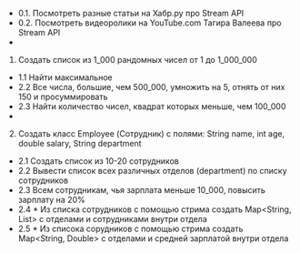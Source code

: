 * 0.1. Посмотреть разные статьи на Хабр.ру про Stream API
* 0.2. Посмотреть видеоролики на YouTube.com Тагира Валеева про Stream API
*
 1. Создать список из 1_000 рандомных чисел от 1 до 1_000_000
* 1.1 Найти максимальное
* 2.2 Все числа, большие, чем 500_000, умножить на 5, отнять от них 150 и 
 просуммировать
* 2.3 Найти количество чисел, квадрат которых меньше, чем 100_000
*
 2. Создать класс Employee (Сотрудник) с полями:
  String name, int age, double salary, String department
* 2.1 Создать список из 10-20 сотрудников
* 2.2 Вывести список всех различных отделов (department) по списку сотрудников
* 2.3 Всем сотрудникам, чья зарплата меньше 10_000, повысить зарплату на 20%
* 2.4 * Из списка сотрудников с помощью стрима создать Map<String, List<Employee>> с отделами и сотрудниками внутри отдела
* 2.5 * Из списока сорудников с помощью стрима создать Map<String, Double> с отделами и средней зарплатой внутри отдела